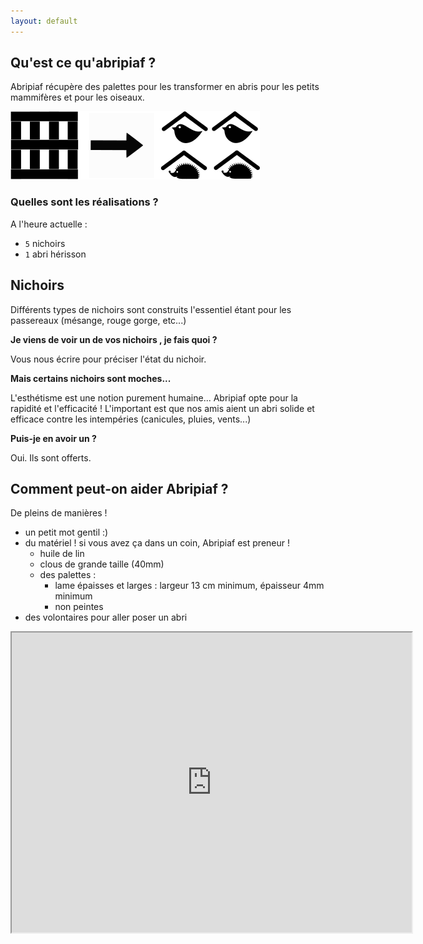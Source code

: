 ```yaml
---
layout: default
---
```


## Qu'est ce qu'abripiaf ?
Abripiaf récupère des palettes pour les transformer en abris pour les petits mammifères et pour les oiseaux.

![](explication.png)


### Quelles sont les réalisations ?
A l'heure actuelle : 
- `5` nichoirs
- `1` abri hérisson

 
## Nichoirs
Différents types de nichoirs sont construits l'essentiel étant pour les passereaux (mésange, rouge gorge, etc...)

**Je viens de voir un de vos nichoirs , je fais quoi ?**

Vous nous écrire pour préciser l'état du nichoir.

**Mais certains nichoirs sont moches...**

L'esthétisme est une notion purement humaine... Abripiaf opte pour la rapidité et l'efficacité ! L'important est que nos amis aient un abri solide et efficace contre les intempéries (canicules, pluies, vents...)

**Puis-je en avoir un ?** 

Oui. Ils sont offerts.

## Comment peut-on aider Abripiaf ?
De pleins de manières  !
- un petit mot gentil :)
- du matériel ! si vous avez ça dans un coin, Abripiaf est preneur ! 
   - huile de lin
   - clous de grande taille (40mm)
   - des palettes : 
      - lame épaisses et larges :  largeur 13 cm minimum, épaisseur 4mm minimum
      - non peintes
- des volontaires pour aller poser un abri

<iframe src="https://www.google.com/maps/d/u/0/embed?mid=16ZzTIbeaDzYAwQOfHZScbR1i2I4" width="640" height="480"></iframe>
